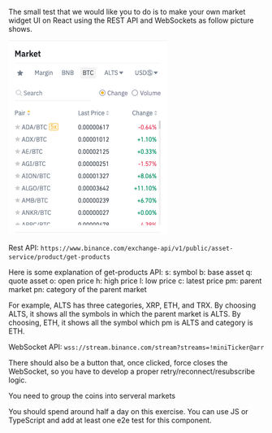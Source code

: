 The small test that we would like you to do is to make your own market widget UI on React using the REST API and WebSockets as follow picture shows.

<img src="./market.png">

Rest API: `https://www.binance.com/exchange-api/v1/public/asset-service/product/get-products`

Here is some explanation of  get-products API:
s: symbol
b: base asset 
q: quote asset
o: open price
h: high price
l: low price
c: latest price
pm: parent market
pn: category of the parent market

For example, ALTS has three categories,  XRP, ETH, and TRX. By choosing ALTS, it shows all the symbols in which the parent market is ALTS. By choosing, ETH, it shows all the symbol which pm is ALTS and category is ETH.

WebSocket API: `wss://stream.binance.com/stream?streams=!miniTicker@arr`

There should also be a button that, once clicked, force closes the WebSocket, so you have to develop a proper retry/reconnect/resubscribe logic.

You need to group the coins into serveral markets

You should spend around half a day on this exercise. You can use JS or TypeScript and add at least one e2e test for this component.
